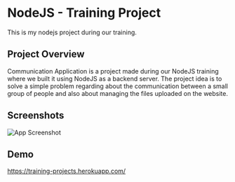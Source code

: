 
# NodeJS - Training Project

This is my nodejs project during our training.




## Project Overview

Communication Application is a project made during our
 NodeJS training where we built it using NodeJS as 
 a backend server. The project idea is to solve a simple problem regarding about the communication between a small group of people and also about managing the files uploaded on the website.
## Screenshots

![App Screenshot](https://i.ibb.co/BzPh81H/user-management.png)


## Demo

https://training-projects.herokuapp.com/

